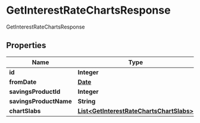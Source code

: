 

# GetInterestRateChartsResponse

GetInterestRateChartsResponse
## Properties

Name | Type | Description | Notes
------------ | ------------- | ------------- | -------------
**id** | **Integer** |  |  [optional]
**fromDate** | [**Date**](Date.md) |  |  [optional]
**savingsProductId** | **Integer** |  |  [optional]
**savingsProductName** | **String** |  |  [optional]
**chartSlabs** | [**List&lt;GetInterestRateChartsChartSlabs&gt;**](GetInterestRateChartsChartSlabs.md) |  |  [optional]



